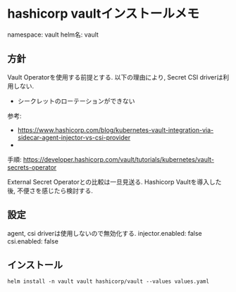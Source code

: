 # hashicorp vaultインストールメモ

namespace: vault
helm名: vault

## 方針
Vault Operatorを使用する前提とする. 
以下の理由により, Secret CSI driverは利用しない.
- シークレットのローテーションができない

参考: 
- https://www.hashicorp.com/blog/kubernetes-vault-integration-via-sidecar-agent-injector-vs-csi-provider
- 
手順: 
https://developer.hashicorp.com/vault/tutorials/kubernetes/vault-secrets-operator

External Secret Operatorとの比較は一旦見送る. 
Hashicorp Vaultを導入した後, 不便さを感じたら検討する.


## 設定
agent, csi driverは使用しないので無効化する.
injector.enabled: false
csi.enabled: false

## インストール
```
helm install -n vault vault hashicorp/vault --values values.yaml
```


